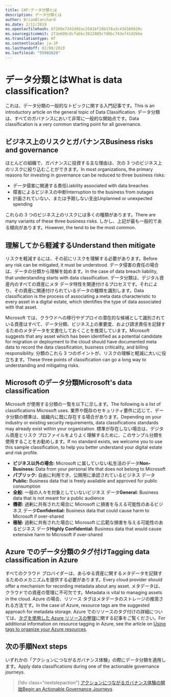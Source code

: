 ```yaml
---
title: CAF:データ分類とは
description: データ分類とは
author: BrianBlanchard
ms.date: 2/11/2019
ms.openlocfilehash: 07268e7242d92ac2581bf28b378a3c43d166620c
ms.sourcegitcommit: 273e690c0cfabbc3822089c7d8bc743ef41d2b6e
ms.translationtype: HT
ms.contentlocale: ja-JP
ms.lasthandoff: 02/08/2019
ms.locfileid: "55901629"
---
```

<!-- markdownlint-disable MD026 -->

# <a name="what-is-data-classification"></a><span data-ttu-id="4c16b-103">データ分類とは</span><span class="sxs-lookup"><span data-stu-id="4c16b-103">What is data classification?</span></span>

<span data-ttu-id="4c16b-104">これは、データ分類の一般的なトピックに関する入門記事です。</span><span class="sxs-lookup"><span data-stu-id="4c16b-104">This is an introductory article on the general topic of Data Classification.</span></span> <span data-ttu-id="4c16b-105">データ分類は、すべてのガバナンスにおいて非常に一般的な開始点です。</span><span class="sxs-lookup"><span data-stu-id="4c16b-105">Data classification is a very common starting point for all governance.</span></span>

## <a name="business-risks-and-governance"></a><span data-ttu-id="4c16b-106">ビジネス上のリスクとガバナンス</span><span class="sxs-lookup"><span data-stu-id="4c16b-106">Business risks and governance</span></span>

<span data-ttu-id="4c16b-107">ほとんどの組織で、ガバナンスに投資する主な理由は、次の 3 つのビジネス上のリスクに絞り込むことができます。</span><span class="sxs-lookup"><span data-stu-id="4c16b-107">In most organizations, the primary reasons for investing in governance can be reduced to three business risks:</span></span>

* <span data-ttu-id="4c16b-108">データ侵害に関連する責任</span><span class="sxs-lookup"><span data-stu-id="4c16b-108">Liability associated with data breaches</span></span>
* <span data-ttu-id="4c16b-109">障害によるビジネスの中断</span><span class="sxs-lookup"><span data-stu-id="4c16b-109">Interruption to the business from outages</span></span>
* <span data-ttu-id="4c16b-110">計画されていない、または予期しない支出</span><span class="sxs-lookup"><span data-stu-id="4c16b-110">Unplanned or unexpected spending</span></span>

<span data-ttu-id="4c16b-111">これらの 3 つのビジネス上のリスクには多くの種類があります。</span><span class="sxs-lookup"><span data-stu-id="4c16b-111">There are many variants of these three business risks.</span></span> <span data-ttu-id="4c16b-112">しかし、上記が最も一般的である傾向があります。</span><span class="sxs-lookup"><span data-stu-id="4c16b-112">However, the tend to be the most common.</span></span>

## <a name="understand-then-mitigate"></a><span data-ttu-id="4c16b-113">理解してから軽減する</span><span class="sxs-lookup"><span data-stu-id="4c16b-113">Understand then mitigate</span></span>

<span data-ttu-id="4c16b-114">リスクを軽減するには、その前にリスクを理解する必要があります。</span><span class="sxs-lookup"><span data-stu-id="4c16b-114">Before any risk can be mitigated, it must be understood.</span></span> <span data-ttu-id="4c16b-115">データ侵害の責任の場合は、データの分類から理解を始めます。</span><span class="sxs-lookup"><span data-stu-id="4c16b-115">In the case of data breach liability, that understanding starts with data classification.</span></span> <span data-ttu-id="4c16b-116">データ分類は、デジタル資産内のすべての資産にメタ データ特性を関連付けるプロセスです。それにより、その資産に関連付けられているデータの種類を識別します。</span><span class="sxs-lookup"><span data-stu-id="4c16b-116">Data classification is the process of associating a meta data characteristic to every asset in a digital estate, which identifies the type of data associated with that asset.</span></span>

<span data-ttu-id="4c16b-117">Microsoft では、クラウドへの移行やデプロイの潜在的な候補として識別されている資産はすべて、データ分類、ビジネス上の重要度、および請求責任を記録するためのメタデータを文書化しておくことを推奨しています。</span><span class="sxs-lookup"><span data-stu-id="4c16b-117">Microsoft suggests that any asset which has been identified as a potential candidate for migration or deployment to the cloud should have documented meta data to record the data classification, business criticality, and billing responsibility.</span></span> <span data-ttu-id="4c16b-118">分類のこれら 3 つのポイントが、リスクの理解と軽減に大いに役立ちます。</span><span class="sxs-lookup"><span data-stu-id="4c16b-118">These three points of classification can go a long way to understanding and mitigating risks.</span></span>

## <a name="microsofts-data-classification"></a><span data-ttu-id="4c16b-119">Microsoft のデータ分類</span><span class="sxs-lookup"><span data-stu-id="4c16b-119">Microsoft's data classification</span></span>

<span data-ttu-id="4c16b-120">Microsoft が使用する分類の一覧を以下に示します。</span><span class="sxs-lookup"><span data-stu-id="4c16b-120">The following is a list of classifications Microsoft uses.</span></span> <span data-ttu-id="4c16b-121">業界や既存のセキュリティ要件に応じて、データ分類の標準は、組織内に既に存在する場合があります。</span><span class="sxs-lookup"><span data-stu-id="4c16b-121">Depending on your industry or existing security requirements, data classifications standards may already exist within your organization.</span></span> <span data-ttu-id="4c16b-122">標準が存在しない場合は、デジタル資産とリスク プロファイルをよりよく理解するために、このサンプル分類を使用することをお勧めします。</span><span class="sxs-lookup"><span data-stu-id="4c16b-122">If no standard exists, we welcome you to use this sample classification, to help you better understand your digital estate and risk profile.</span></span>  

* <span data-ttu-id="4c16b-123">**ビジネス以外の場合:** Microsoft に属していない私生活のデータ</span><span class="sxs-lookup"><span data-stu-id="4c16b-123">**Non-Business:** Data from your personal life that does not belong to Microsoft</span></span>
* <span data-ttu-id="4c16b-124">**パブリック:** 自由に利用でき、公開用に承認されているビジネス データ</span><span class="sxs-lookup"><span data-stu-id="4c16b-124">**Public:** Business data that is freely available and approved for public consumption</span></span>
* <span data-ttu-id="4c16b-125">**全般:** 一般の人々を対象としていないビジネス データ</span><span class="sxs-lookup"><span data-stu-id="4c16b-125">**General:** Business data that is not meant for a public audience</span></span>
* <span data-ttu-id="4c16b-126">**機密:** 過剰に共有された場合に Microsoft に損害を与える可能性のあるビジネス データ</span><span class="sxs-lookup"><span data-stu-id="4c16b-126">**Confidential:** Business data that could cause harm to Microsoft if over-shared</span></span>
* <span data-ttu-id="4c16b-127">**極秘:** 過剰に共有された場合に Microsoft に広範な損害を与える可能性のあるビジネス データ</span><span class="sxs-lookup"><span data-stu-id="4c16b-127">**Highly Confidential:** Business data that would cause extensive harm to Microsoft if over-shared</span></span>

## <a name="tagging-data-classification-in-azure"></a><span data-ttu-id="4c16b-128">Azure でのデータ分類のタグ付け</span><span class="sxs-lookup"><span data-stu-id="4c16b-128">Tagging data classification in Azure</span></span>

<span data-ttu-id="4c16b-129">すべてのクラウド プロバイダーは、あらゆる資産に関するメタデータを記録するためのメカニズムを提供する必要があります。</span><span class="sxs-lookup"><span data-stu-id="4c16b-129">Every cloud provider should offer a mechanism for recording metadata about any asset.</span></span> <span data-ttu-id="4c16b-130">メタデータは、クラウドでの資産の管理に不可欠です。</span><span class="sxs-lookup"><span data-stu-id="4c16b-130">Metadata is vital to managing assets in the cloud.</span></span> <span data-ttu-id="4c16b-131">Azure の場合、リソース タグはメタデータのストレージの推奨される方法です。</span><span class="sxs-lookup"><span data-stu-id="4c16b-131">In the case of Azure, resource tags are the suggested approach for metadata storage.</span></span> <span data-ttu-id="4c16b-132">Azure でのリソースのタグ付けの詳細については、[タグを使用した Azure リソースの整理](/azure/azure-resource-manager/resource-group-using-tags)に関する記事をご覧ください。</span><span class="sxs-lookup"><span data-stu-id="4c16b-132">For additional information on resource tagging in Azure, see the article on [Using tags to organize your Azure resources](/azure/azure-resource-manager/resource-group-using-tags).</span></span>

## <a name="next-steps"></a><span data-ttu-id="4c16b-133">次の手順</span><span class="sxs-lookup"><span data-stu-id="4c16b-133">Next steps</span></span>

<span data-ttu-id="4c16b-134">いずれかの「アクションにつながるガバナンス体験」の際にデータ分類を適用します。</span><span class="sxs-lookup"><span data-stu-id="4c16b-134">Apply data classifications during one of the actionable governance journeys.</span></span>

> [!div class="nextstepaction"]
> [<span data-ttu-id="4c16b-135">アクションにつながるガバナンス体験の開始</span><span class="sxs-lookup"><span data-stu-id="4c16b-135">Begin an Actionable Governance Journeys</span></span>](../journeys/overview.md)
